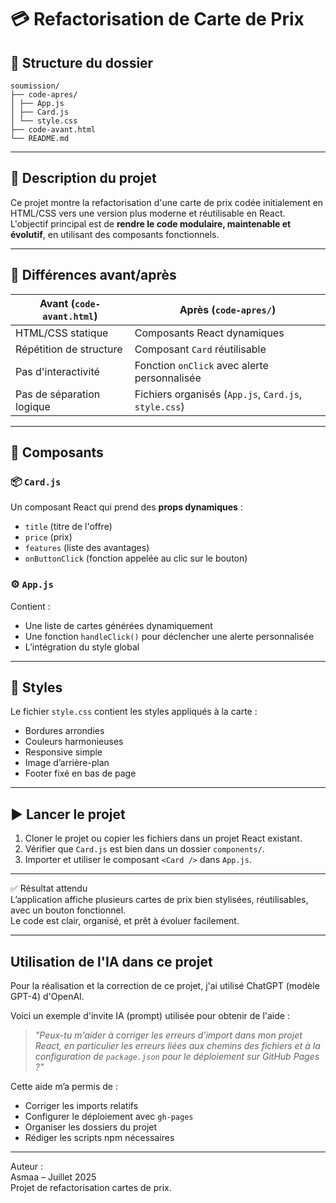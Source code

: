 # 💳 Refactorisation de Carte de Prix
## 📁 Structure du dossier
 ``` 
soumission/
├── code-apres/
│ ├── App.js
│ ├── Card.js
│ └── style.css
├── code-avant.html
└── README.md
 ``` 

---

## 🧾 Description du projet

Ce projet montre la refactorisation d'une carte de prix codée initialement en HTML/CSS vers une version plus moderne et réutilisable en React.  
L'objectif principal est de **rendre le code modulaire, maintenable et évolutif**, en utilisant des composants fonctionnels.

---

## 🔁 Différences avant/après

| Avant (`code-avant.html`) | Après (`code-apres/`)                  |
|---------------------------|-------------------------------------|
| HTML/CSS statique          | Composants React dynamiques          |
| Répétition de structure    | Composant `Card` réutilisable        |
| Pas d'interactivité        | Fonction `onClick` avec alerte personnalisée |
| Pas de séparation logique  | Fichiers organisés (`App.js`, `Card.js`, `style.css`) |

---

## 🧩 Composants

### 📦 `Card.js`

Un composant React qui prend des **props dynamiques** :  
- `title` (titre de l'offre)  
- `price` (prix)  
- `features` (liste des avantages)  
- `onButtonClick` (fonction appelée au clic sur le bouton)

### ⚙️ `App.js`

Contient :  
- Une liste de cartes générées dynamiquement  
- Une fonction `handleClick()` pour déclencher une alerte personnalisée  
- L’intégration du style global

---

## 🎨 Styles

Le fichier `style.css` contient les styles appliqués à la carte :  
- Bordures arrondies  
- Couleurs harmonieuses  
- Responsive simple  
- Image d’arrière-plan  
- Footer fixé en bas de page

---

## ▶️ Lancer le projet

1. Cloner le projet ou copier les fichiers dans un projet React existant.  
2. Vérifier que `Card.js` est bien dans un dossier `components/`.  
3. Importer et utiliser le composant `<Card />` dans `App.js`.

---

✅ Résultat attendu  
L’application affiche plusieurs cartes de prix bien stylisées, réutilisables, avec un bouton fonctionnel.  
Le code est clair, organisé, et prêt à évoluer facilement.

---
## Utilisation de l'IA dans ce projet

Pour la réalisation et la correction de ce projet, j'ai utilisé ChatGPT (modèle GPT-4) d'OpenAI.  

Voici un exemple d'invite IA (prompt) utilisée pour obtenir de l'aide :  

> *"Peux-tu m'aider à corriger les erreurs d'import dans mon projet React, en particulier les erreurs liées aux chemins des fichiers et à la configuration de `package.json` pour le déploiement sur GitHub Pages ?"*

Cette aide m’a permis de :  
- Corriger les imports relatifs  
- Configurer le déploiement avec `gh-pages`  
- Organiser les dossiers du projet  
- Rédiger les scripts npm nécessaires

---

Auteur :  
Asmaa – Juillet 2025  
Projet de refactorisation cartes de prix.
